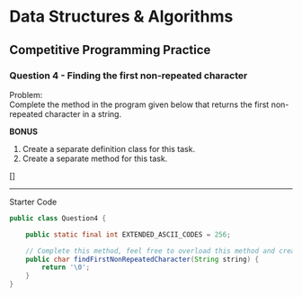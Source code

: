 # Data Structures & Algorithms

## Competitive Programming Practice

### Question 4 - Finding the first non-repeated character

Problem:  
Complete the method in the program given below that returns the first non-repeated character in a string.

**BONUS**

1. Create a separate definition class for this task.
2. Create a separate method for this task.

[]

---

Starter Code

```java
public class Question4 {

    public static final int EXTENDED_ASCII_CODES = 256;

    // Complete this method, feel free to overload this method and create an alternate approach for the solution
    public char findFirstNonRepeatedCharacter(String string) {
        return '\0';
    }
}
```